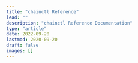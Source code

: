 ```yaml
---
title: "chainctl Reference"
lead: ""
description: "chainctl Reference Documentation"
type: "article"
date: 2022-09-20
lastmod: 2020-09-20
draft: false
images: []
---
```

